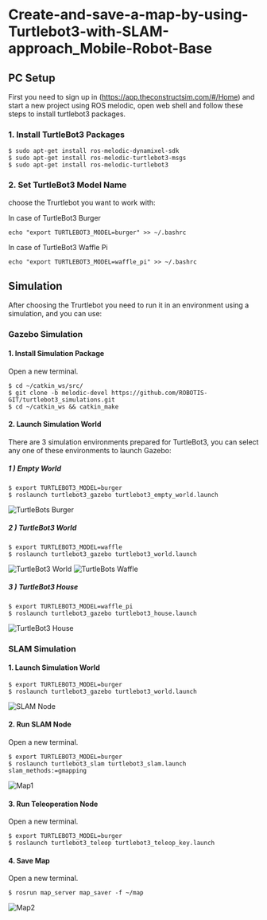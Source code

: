 # Create-and-save-a-map-by-using-Turtlebot3-with-SLAM-approach_Mobile-Robot-Base
## PC Setup
First you need to sign up in (https://app.theconstructsim.com/#/Home) and start a new project using ROS melodic, open web shell and follow these steps to install turtlebot3 packages.

### 1. Install TurtleBot3 Packages
```
$ sudo apt-get install ros-melodic-dynamixel-sdk
$ sudo apt-get install ros-melodic-turtlebot3-msgs
$ sudo apt-get install ros-melodic-turtlebot3
```
### 2. Set TurtleBot3 Model Name
choose the Trurtlebot you want to work with: 

In case of TurtleBot3 Burger
```
echo "export TURTLEBOT3_MODEL=burger" >> ~/.bashrc
```
In case of TurtleBot3 Waffle Pi
```
echo "export TURTLEBOT3_MODEL=waffle_pi" >> ~/.bashrc
```


## Simulation
After choosing the Trurtlebot you need to run it in an environment using a simulation, and you can use:

### Gazebo Simulation
#### 1. Install Simulation Package
Open a new terminal.
```
$ cd ~/catkin_ws/src/
$ git clone -b melodic-devel https://github.com/ROBOTIS-GIT/turtlebot3_simulations.git
$ cd ~/catkin_ws && catkin_make
```

#### 2. Launch Simulation World
There are 3 simulation environments prepared for TurtleBot3, you can select any one of these environments to launch Gazebo:
##### 1 ) Empty World
```
$ export TURTLEBOT3_MODEL=burger
$ roslaunch turtlebot3_gazebo turtlebot3_empty_world.launch
```
![TurtleBots Burger](https://user-images.githubusercontent.com/85652061/125993421-908071fe-04cf-4d41-a2a9-ef64015ec710.png)


##### 2 ) TurtleBot3 World
```
$ export TURTLEBOT3_MODEL=waffle
$ roslaunch turtlebot3_gazebo turtlebot3_world.launch
```
![TurtleBot3 World](https://user-images.githubusercontent.com/85652061/125994195-23acd6d7-3099-4421-bc68-700ad2ba820d.png)
![TurtleBots Waffle](https://user-images.githubusercontent.com/85652061/125994027-e63f85c4-ce99-4fb1-a695-a1dc97882d7e.png)


##### 3 ) TurtleBot3 House
```
$ export TURTLEBOT3_MODEL=waffle_pi
$ roslaunch turtlebot3_gazebo turtlebot3_house.launch
```
![TurtleBot3 House](https://user-images.githubusercontent.com/85652061/125994257-455970d4-670b-46ba-a2f3-a024101edc19.png)


### SLAM Simulation
#### 1. Launch Simulation World
```
$ export TURTLEBOT3_MODEL=burger
$ roslaunch turtlebot3_gazebo turtlebot3_world.launch
```
![SLAM Node](https://user-images.githubusercontent.com/85652061/125994378-b65d3860-68ae-49e4-9b48-3bc3fb8242a5.png)

#### 2. Run SLAM Node
Open a new terminal.
```
$ export TURTLEBOT3_MODEL=burger
$ roslaunch turtlebot3_slam turtlebot3_slam.launch slam_methods:=gmapping
```
![Map1](https://user-images.githubusercontent.com/85652061/125994542-67033768-f3ee-469a-affd-389b657eac6f.png)


#### 3. Run Teleoperation Node
Open a new terminal.
```
$ export TURTLEBOT3_MODEL=burger
$ roslaunch turtlebot3_teleop turtlebot3_teleop_key.launch
```

#### 4. Save Map
Open a new terminal.
```
$ rosrun map_server map_saver -f ~/map
```
![Map2](https://user-images.githubusercontent.com/85652061/125994735-0e9e9cf9-8995-4de4-848c-eb36e22134aa.png)

